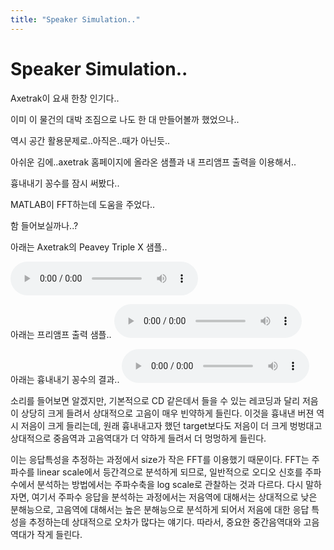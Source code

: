```yaml
---
title: "Speaker Simulation.."
---
```

# Speaker Simulation..

Axetrak이 요새 한창 인기다..

이미 이 물건의 대박 조짐으로 나도 한 대 만들어볼까 했었으나..

역시 공간 활용문제로..아직은..때가 아닌듯..

아쉬운 김에..axetrak 홈페이지에 올라온 샘플과 내 프리앰프 출력을 이용해서..

흉내내기 꽁수를 잠시 써봤다..

MATLAB이 FFT하는데 도움을 주었다..

함 들어보실까나..?

아래는 Axetrak의 Peavey Triple X 샘플..

![audio](/assets/images/5c4d59b29172b9ff93223584b325f374.mp3)

아래는 프리앰프 출력 샘플..
![audio](/assets/images/371b15b0a4aaf6d5dd8d7426814e04ae.mp3)

아래는 흉내내기 꽁수의 결과..
![audio](/assets/images/0374f3eba31975e306b4ffb9c6b360b9.mp3)



소리를 들어보면 알겠지만, 기본적으로 CD 같은데서 들을 수 있는 레코딩과 달리 저음이 상당히 크게 들려서 상대적으로 고음이 매우 빈약하게 들린다. 이것을 흉내낸 버젼 역시 저음이 크게 들리는데, 원래 흉내내고자 했던 target보다도 저음이 더 크게 벙벙대고 상대적으로 중음역과 고음역대가 더 약하게 들려서 더 멍멍하게 들린다.

이는 응답특성을 추정하는 과정에서 size가 작은 FFT를 이용했기 때문이다. FFT는 주파수를 linear scale에서 등간격으로 분석하게 되므로, 일반적으로 오디오 신호를 주파수에서 분석하는 방법에서는 주파수축을 log scale로 관찰하는 것과 다르다. 다시 말하자면, 여기서 주파수 응답을 분석하는 과정에서는 저음역에 대해서는 상대적으로 낮은 분해능으로, 고음역에 대해서는 높은 분해능으로 분석하게 되어서 저음에 대한 응답 특성을 추정하는데 상대적으로 오차가 많다는 얘기다. 따라서, 중요한 중간음역대와 고음역대가 작게 들린다.



